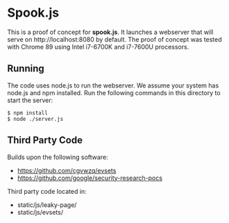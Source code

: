 # Spook.js
This is a proof of concept for **spook.js**. It launches a webserver that will serve on http://localhost:8080 by default. The proof of concept was tested with Chrome 89 using Intel i7-6700K and i7-7600U processors.

## Running
The code uses node.js to run the webserver. We assume your system has node.js and npm installed. Run the following commands in this directory to start the server:
```
$ npm install
$ node ./server.js
```

## Third Party Code
Builds upon the following software:
- https://github.com/cgvwzq/evsets
- https://github.com/google/security-research-pocs

Third party code located in:
- static/js/leaky-page/
- static/js/evsets/